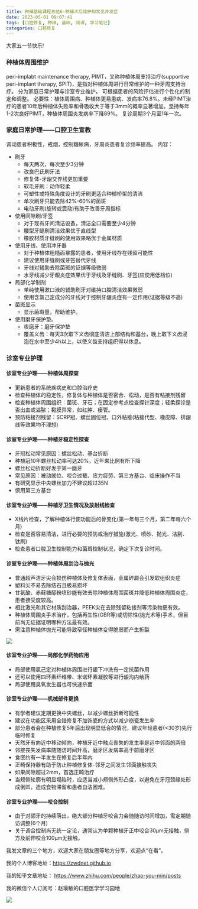 ```yaml
---
title: 种植基础课程总结6-种植术后维护和常见并发症
date: 2023-05-01 09:07:41
tags: [口腔修复, 种植, 基础, 网课, 学习笔记]
categories: 口腔修复
---
```

大家五一节快乐!

### 种植体周围维护
peri-implabt maintenance therapy, PIMT，又称种植体周支持治疗(supportive peri-implant therapy, SPIT)，是指对种植体周进行日常维护的一种牙周支持治疗。
分为家庭日常护理与诊室专业维护。
可根据患者的风险评估进行个性化的制定和调整。
必要性：植体周围病、种植体更易患病、发病率76.8%。未经PIMT治疗的患者10年后种植体失败率和骨吸收大于等于3mm的概率显著增加。坚持每年1-2次良好PIMT，种植体周围炎发病率下降89%。
复诊周期3个月至1年一次。

### 家庭日常护理——口腔卫生宣教
调动患者积极性，戒烟，控制糖尿病，牙周炎患者复诊频率提高。
内容：
- 刷牙
    - 每天两次，每次至少3分钟
    - 改良巴氏刷牙法
    - 修复体-牙龈交界线更加重要
    - 软毛牙刷：动作轻柔
    - 可塑性或特殊角度设计的牙刷更适合种植桥架的清洁
    - 单次刷牙只能去除42%-60%的菌斑
    - 电动牙刷(旋转或震动)有助于改善牙周指标
- 使用间隙刷/牙签
    - 对于现有牙间清洁设备，清洁全口需要至少4分钟
    - 腰型牙缝刷清洁效果优于直线型
    - 橡胶材质牙缝刷的使用效果略优于金属材质
- 使用牙线、使用冲牙器
    - 对于种植体粗糙面暴露的患者，使用牙线存在残留可能性
    - 建议使用牙缝刷或牙签替代牙线
    - 牙线对辅助去除菌斑的证据等级微弱
    - 水牙线减少牙龈炎症效果优于牙线及牙缝刷、牙签(应使用低档位)
- 局部化学制剂
    - 单纯使用漱口液的辅助刷牙对维持口腔清洁效果微弱
    - 使用含氯己定成分的牙线对于控制牙龈炎症有一定作用(证据等级不高)
- 菌斑显示
    - 显示菌斑量，帮助维护。
- 使用磨牙保护垫。
    - 夜磨牙：磨牙保护垫
    - 覆盖义齿：每天3次取下义齿彻底清洁上部结构和基台，晚上取下义齿浸泡在水中至少4h以上，以使义齿支持组织得以休息。
 
### 诊室专业护理
#### 诊室专业护理——种植体周探查
- 更新患者的系统疾病史和口腔治疗史
- 检查种植体的稳定性，修复体与种植体是否密合、松动，是否有粘接剂残留
- 检查种植体周围组织：菌斑、牙石；在固定参考点检查探针深度；轻柔探诊是否出血或溢脓；黏膜异常，如红肿、瘘管。
- 预防粘接剂残留：SCRP冠、螺丝固位冠、口外粘接(粘接代型、橡皮障、排龈线等效果均不理想)

#### 诊室专业护理——种植牙稳定性探查
- 牙冠松动常见原因：螺丝松动、基台折断
- 种植冠10年螺丝松动率可达20%，近年来比例有所下降
- 螺丝松动折断好发于第一磨牙
- 常见原因：被动就位、咬合过载、应力疲劳、第三方基台、临床操作不当
- 有研究显示中央螺丝加力不建议超过35N
- 慎用第三方基台

#### 诊室专业护理——种植牙卫生情况及放射线检查
- X线片检查，了解种植体行使功能后的骨变化(第一年每三个月，第二年每六个月)
- 检查是否容易清洁，进行必要的预防或治疗措施(激光、喷砂、抛光、洁刮、钛刷)
- 检查患者口腔卫生控制能力和菌斑控制状况，确定下次复诊时间。

#### 诊室专业护理——种植体周刮治与抛光
- 普通超声洁牙尖会损伤种植体及修复体表面，金属碎屑会引发软组织炎症
- 塑料尖不易去除结石且极易损坏
- 甘氨酸、赤藓糖醇粉喷砂能有效去除种植体周围菌斑并降低种植体周围炎症，患者接受度较高。
- 相比激光和其它材质刮治器，PEEK尖在去除残留粘接剂等污染物更有效。
- 种植体周围炎手术治疗，包括再生性(GBR等)或切除性(抛光术等)手术，但目前尚无证据证明哪种方法最有效。
- 需注意种植体抛光可能导致窄径种植体变得脆弱而产生折裂

![](https://zymblog-1258069789.cos.ap-chengdu.myqcloud.com/blog0377-implant/01.jpg)


#### 诊室专业护理——局部化学药物应用
- 局部使用氯己定对种植体周围进行龈下冲洗有一定抗菌作用
- 还可以使用四环素纤维带、米诺环素凝胶等进行龈沟内给药
- 局部使用臭氧发生器也可快速杀菌

#### 诊室专业护理——机械部件更换
- 有学者建议定期更换中央螺丝，以减少螺丝折断可能性
- 建议在功能区采用全锆修复不加饰瓷的方式以减少崩瓷发生率
- 部分患者会在种植修复5年后出现明显低合的情况，建议年轻患者(<30岁)先行临时修复
- 天然牙有向近中移动倾向，种植牙近中触点丧失的发生率是远中邻面的两倍
- 邻接丧失发病率随随访时间升高，磨牙区发病率高于前磨牙区
- 食嵌约有一半发生在修复后半年内
- 正畸保持器有助于防止种植修复体-邻牙之间发生邻面接触丧失
- 如果间隙超过2mm，首选正畸治疗
- 当颊侧轮廓有明显塌陷时，应适当减小颊侧外形凸度，以避免在牙冠颈缘处形成倒凹，造成食物滞留和患者自洁困难。

#### 诊室专业护理——咬合控制
- 由于对颌牙的持续萌出，绝大部分种植牙咬合力会随随访时间增加，需定期随访调整(6个月)
- 关于调合控制尚无统一定论，通常认为单颗种植牙正中咬合30μm无接触，侧方及前伸咬合100μm无接触。


我发文章的三个地方，欢迎大家在朋友圈等地方分享，欢迎点“在看”。

我的个人博客地址：https://zwdnet.github.io

我的知乎文章地址： https://www.zhihu.com/people/zhao-you-min/posts

我的微信个人订阅号：赵瑜敏的口腔医学学习园地

![](https://zymblog-1258069789.cos.ap-chengdu.myqcloud.com/other/wx.jpg)